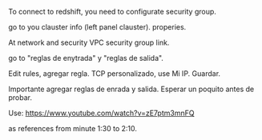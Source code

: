 To connect to redshift, you need to configurate security group.

go to you clauster info (left panel clauster).
properies. 

At network and security VPC security group link.

go to "reglas de enytrada" y "reglas de salida".

Edit rules, agregar regla. TCP personalizado, use Mi IP. Guardar.

Importante agregar reglas de enrada y salida. Esperar un poquito antes de probar.

Use:
https://www.youtube.com/watch?v=zE7ptm3mnFQ

as references from minute 1:30 to 2:10. 